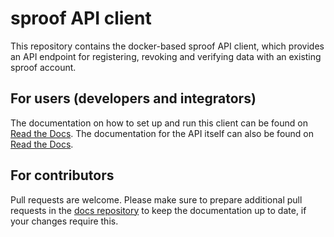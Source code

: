 # sproof API client

This repository contains the docker-based sproof API client, which provides an API endpoint for registering, revoking and verifying data with an existing sproof account.

## For users (developers and integrators)

The documentation on how to set up and run this client can be found on [Read the Docs](https://sproof-docs.readthedocs.io/en/latest/docker/docker-setup.html). The documentation for the API itself can also be found on [Read the Docs](https://sproof-docs.readthedocs.io/en/latest/docker/docker-api.html).

## For contributors

Pull requests are welcome. Please make sure to prepare additional pull requests in the [docs repository](https://github.com/sproof/docs) to keep the documentation up to date, if your changes require this.
